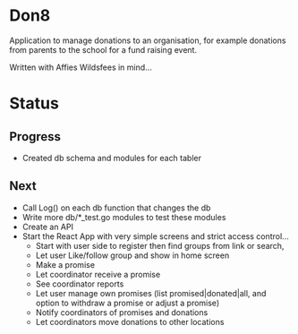 # Don8

Application to manage donations to an organisation, for example donations from parents to the school for a fund raising event.

Written with Affies Wildsfees in mind...

# Status
## Progress
* Created db schema and modules for each tabler

## Next
* Call Log() on each db function that changes the db
* Write more db/*_test.go modules to test these modules
* Create an API
* Start the React App with very simple screens and strict access control...
    * Start with user side to register then find groups from link or search,
    * Let user Like/follow group and show in home screen
    * Make a promise
    * Let coordinator receive a promise
    * See coordinator reports
    * Let user manage own promises (list promised|donated|all, and option to withdraw a promise or adjust a promise)
    * Notify coordinators of promises and donations
    * Let coordinators move donations to other locations
